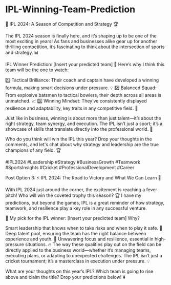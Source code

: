 # IPL-Winning-Team-Prediction
🏏 IPL 2024: A Season of Competition and Strategy 🏆

The IPL 2024 season is finally here, and it’s shaping up to be one of the most exciting in years! As fans and businesses alike gear up for another thrilling competition, it’s fascinating to think about the intersection of sports and strategy. 📊

IPL Winner Prediction: [Insert your predicted team] 🏅
Here’s why I think this team will be the one to watch:

1️⃣ Tactical Brilliance: Their coach and captain have developed a winning formula, making smart decisions under pressure. 💡
2️⃣ Balanced Squad: From explosive batsmen to tactical bowlers, their depth across all areas is unmatched. 📈
3️⃣ Winning Mindset: They’ve consistently displayed resilience and adaptability, key traits in any competitive field. 💪

Just like in business, winning is about more than just talent—it’s about the right strategy, team synergy, and execution. The IPL isn’t just a sport; it’s a showcase of skills that translate directly into the professional world. 🚀

Who do you think will win the IPL this year? Drop your thoughts in the comments, and let's chat about why strategy and leadership are the true champions of any field. 🏆

#IPL2024 #Leadership #Strategy #BusinessGrowth #Teamwork #SportsInsights #Cricket #ProfessionalDevelopment #Career

Post Option 3:
⚡️ IPL 2024: The Road to Victory and What We Can Learn 🏏

With IPL 2024 just around the corner, the excitement is reaching a fever pitch! Who will win the coveted trophy this season? 🏆 I have my predictions, but beyond the games, IPL is a great reminder of how strategy, teamwork, and resilience play a key role in any successful venture.

🔮 My pick for the IPL winner: [Insert your predicted team]
Why?

Smart leadership that knows when to take risks and when to play it safe. 💼
Deep talent pool, ensuring the team has the right balance between experience and youth. 🌱
Unwavering focus and resilience, essential in high-pressure situations. 🔥
The way these qualities play out on the field can be directly applied to the business world—whether it’s managing teams, executing plans, or adapting to unexpected challenges. The IPL isn’t just a cricket tournament; it’s a masterclass in execution under pressure. 💡

What are your thoughts on this year’s IPL? Which team is going to rise above and claim the title? Drop your predictions below! ⬇️
